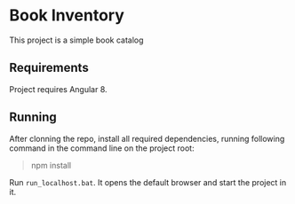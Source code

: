 # Book Inventory

This project is a simple book catalog

##  Requirements

Project requires Angular 8. 

## Running
After clonning the repo, install all required dependencies, running following command in the command line on the project root:
> npm install

Run `run_localhost.bat`. It opens the default browser and start the project in it.


